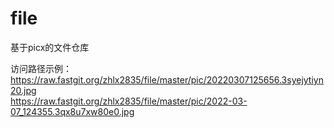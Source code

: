 # file
基于picx的文件仓库


访问路径示例：  
https://raw.fastgit.org/zhlx2835/file/master/pic/20220307125656.3syejytiyn20.jpg  
https://raw.fastgit.org/zhlx2835/file/master/pic/2022-03-07_124355.3qx8u7xw80e0.jpg

